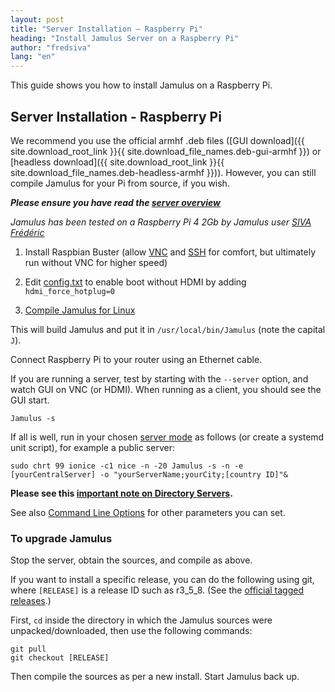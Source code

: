 ```yaml
---
layout: post
title: "Server Installation – Raspberry Pi"
heading: "Install Jamulus Server on a Raspberry Pi"
author: "fredsiva"
lang: "en"
---
```


This guide shows you how to install Jamulus on a Raspberry Pi.
<!--more-->

## Server Installation - Raspberry Pi

We recommend you use the official armhf .deb files ([GUI download]({{ site.download_root_link }}{{ site.download_file_names.deb-gui-armhf }}) or [headless download]({{ site.download_root_link }}{{ site.download_file_names.deb-headless-armhf }})).  However, you can still compile Jamulus for your Pi from source, if you wish.

**_Please ensure you have read the [server overview](/wiki/Running-a-Server)_**

_Jamulus has been tested on a Raspberry Pi 4 2Gb by Jamulus user [SIVA Frédéric](https://sourceforge.net/u/fredsiva/profile/)_

1. Install Raspbian Buster (allow [VNC](https://www.raspberrypi.org/documentation/remote-access/vnc/) and [SSH](https://www.raspberrypi.org/documentation/remote-access/ssh/README.md) for comfort, but ultimately run without VNC for higher speed)

1. Edit [config.txt](https://www.raspberrypi.org/documentation/configuration/config-txt/) to enable boot without HDMI by adding `hdmi_force_hotplug=0`

1. [Compile Jamulus for Linux](https://github.com/jamulussoftware/jamulus/blob/main/COMPILING.md)

This will build Jamulus and put it in `/usr/local/bin/Jamulus` (note the capital `J`).

Connect Raspberry Pi to your router using an Ethernet cable.

If you are running a server, test by starting with the `--server` option, and watch GUI on VNC (or HDMI). When running as a client, you should see the GUI start.

`Jamulus -s`

If all is well, run in your chosen [server mode](/wiki/Choosing-a-Server-Type) as follows (or create a systemd unit script), for example a public server:

`sudo chrt 99 ionice -c1 nice -n -20 Jamulus -s -n -e [yourCentralServer] -o "yourServerName;yourCity;[country ID]"&`

**Please see this [important note on Directory Servers](/wiki/Directory-Servers).**

See also [Command Line Options](/wiki/Command-Line-Options) for other parameters you can set.

### To upgrade Jamulus

Stop the server, obtain the sources, and compile as above.

If you want to install a specific release, you can do the following using git, where `[RELEASE]` is a release ID such as r3_5_8. (See the [official tagged releases](https://github.com/jamulussoftware/jamulus/releases).)

First, `cd` inside the directory in which the Jamulus sources were unpacked/downloaded, then use the following commands:

```
git pull
git checkout [RELEASE]
```

Then compile the sources as per a new install. Start Jamulus back up.
